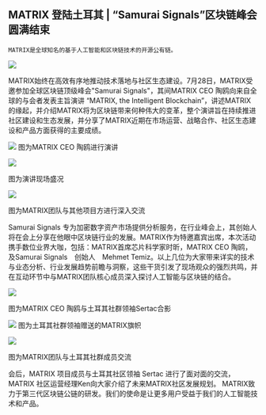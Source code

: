 ## MATRIX 登陆土耳其 | “Samurai Signals”区块链峰会圆满结束


    MATRIX是全球知名的基于人工智能和区块链技术的开源公有链。


![](https://i.imgur.com/N3cQNEP.jpg)

MATRIX始终在高效有序地推动技术落地与社区生态建设。7月28日，MATRIX受邀参加全球区块链顶级峰会"Samurai Signals"，其间MATRIX CEO 陶鸥向来自全球的与会者发表主旨演讲 “MATRIX, the Intelligent Blockchain”，讲述MATRIX的缘起，并介绍MATRIX将为区块链带来何种伟大的变革，整个演讲旨在持续推进社区建设和生态发展，并分享了MATRIX近期在市场运营、战略合作、社区生态建设和产品方面获得的主要成绩。


![](https://i.imgur.com/SrAC8uT.jpg)
图为MATRIX CEO 陶鸥进行演讲

![](https://i.imgur.com/MASpruZ.jpg)


图为演讲现场盛况

![](https://i.imgur.com/TjTCGiD.jpg)

图为MATRIX团队与其他项目方进行深入交流

Samurai Signals 专为加密数字资产市场提供分析服务，在行业峰会上，其创始人将在会上分享在他眼中区块链行业的发展。MATRIX作为特邀嘉宾出席，本次活动携手数位业界大咖，包括：MATRIX首席芯片科学家时昕，MATRIX CEO 陶鸥，及Samurai Signals　创始人　Mehmet Temiz。以上几位为大家带来详实的技术与业态分析、行业发展趋势前瞻与洞察，这些干货引发了现场观众的强烈共鸣，并在互动环节中与MATRIX团队核心成员深入探讨人工智能与区块链的结合。

![](https://i.imgur.com/WaY1iFl.jpg)

图为MATRIX CEO 陶鸥与土耳其社群领袖Sertac合影

![](https://i.imgur.com/YCc5NCw.jpg)
图为土耳其社群领袖赠送的MATRIX旗帜

![](https://i.imgur.com/3IcGZLV.jpg)

图为MATRIX团队与土耳其社群成员交流


会后，MATRIX 项目成员与土耳其社区领袖 Sertac 进行了面对面的交流，MATRIX 社区运营经理Ken向大家介绍了未来MATRIX社区发展规划。
MATRIX致力于第三代区块链公链的研发。我们的使命是让更多用户受益于我们的人工智能技术和产品。